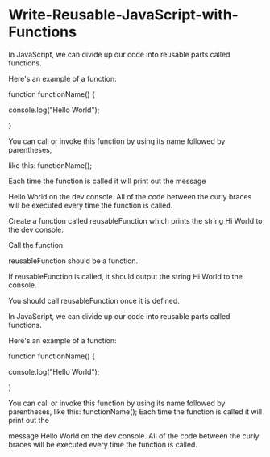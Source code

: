 # Write-Reusable-JavaScript-with-Functions

In JavaScript, we can divide up our code into reusable parts called functions.

Here's an example of a function:

function functionName() {

console.log("Hello World");

}

You can call or invoke this function by using its name followed by parentheses,

like this: functionName();

Each time the function is called it will print out the message

Hello World on the dev console. All of the code between the curly braces will be executed every time the function is called.

Create a function called reusableFunction which prints the string Hi World to the dev console.

Call the function.

reusableFunction should be a function.

If reusableFunction is called, it should output the string Hi World to the console.

You should call reusableFunction once it is defined.

In JavaScript, we can divide up our code into reusable parts called functions.

Here's an example of a function:

function functionName() {

  console.log("Hello World");
  
}

You can call or invoke this function by using its name followed by parentheses, like this: functionName(); Each time the function is called it will print out the 

message Hello World on the dev console. All of the code between the curly braces will be executed every time the function is called.
